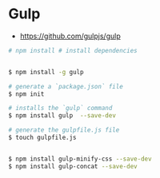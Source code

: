 # Gulp

- https://github.com/gulpjs/gulp



```bash
# npm install # install dependencies


$ npm install -g gulp

# generate a `package.json` file
$ npm init 

# installs the `gulp` command
$ npm install gulp  --save-dev  

# generate the gulpfile.js file
$ touch gulpfile.js  


$ npm install gulp-minify-css --save-dev
$ npm install gulp-concat --save-dev
```
